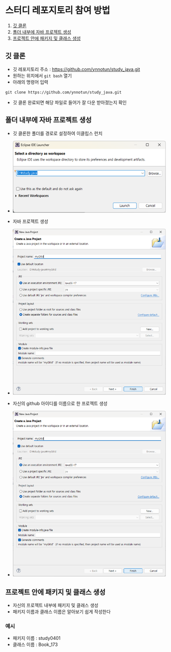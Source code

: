 # 스터디 레포지토리 참여 방법
1. [깃 클론](#깃-클론)
2. [폴더 내부에 자바 프로젝트 생성](#폴더-내부에-자바-프로젝트-생성)
3. [프로젝트 안에 패키지 및 클래스 생성](#프로젝트-안에-패키지-및-클래스-생성)

## 깃 클론
- 깃 레포지토리 주소 : https://github.com/ynnotun/study_java.git
- 원하는 위치에서 `git bash` 열기
- 아래의 명령어 입력
```
git clone https://github.com/ynnotun/study_java.git
```
- 깃 클론 완료되면 해당 파일로 들어가 잘 다운 받아졌는지 확인

## 폴더 내부에 자바 프로젝트 생성
- 깃 클론한 폴더를 경로로 설정하여 이클립스 런치
- ![이클립스 런치](image-10.png)

- 자바 프로젝트 생성
- ![자바 프로젝트 생성](image-12.png)

- 자신의 github 아이디를 이름으로 한 프로젝트 생성
- ![프로젝트 폴더 생성](image-11.png)

## 프로젝트 안에 패키지 및 클래스 생성
- 자신의 프로젝트 내부에 패키지 및 클래스 생성
- 패키지 이름과 클래스 이름은 알아보기 쉽게 작성한다

### 예시
- 패키지 이름 : study0401
- 클래스 이름 : Book_173
